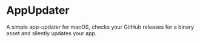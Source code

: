 # AppUpdater
A simple app-updater for macOS, checks your GitHub releases for a binary asset and silently updates your app.
